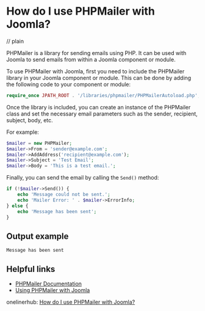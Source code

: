 # How do I use PHPMailer with Joomla?
// plain

PHPMailer is a library for sending emails using PHP. It can be used with Joomla to send emails from within a Joomla component or module.

To use PHPMailer with Joomla, first you need to include the PHPMailer library in your Joomla component or module. This can be done by adding the following code to your component or module:

```php
require_once JPATH_ROOT . '/libraries/phpmailer/PHPMailerAutoload.php';
```

Once the library is included, you can create an instance of the PHPMailer class and set the necessary email parameters such as the sender, recipient, subject, body, etc.

For example:

```php
$mailer = new PHPMailer;
$mailer->From = 'sender@example.com';
$mailer->AddAddress('recipient@example.com');
$mailer->Subject = 'Test Email';
$mailer->Body = 'This is a test email.';
```

Finally, you can send the email by calling the `Send()` method:

```php
if (!$mailer->Send()) {
    echo 'Message could not be sent.';
    echo 'Mailer Error: ' . $mailer->ErrorInfo;
} else {
    echo 'Message has been sent';
}
```

## Output example


```
Message has been sent
```

## Helpful links

- [PHPMailer Documentation](https://github.com/PHPMailer/PHPMailer)
- [Using PHPMailer with Joomla](https://docs.joomla.org/Using_PHPMailer_with_Joomla)

onelinerhub: [How do I use PHPMailer with Joomla?](https://onelinerhub.com/phpmailer/how-do-i-use-phpmailer-with-joomla)